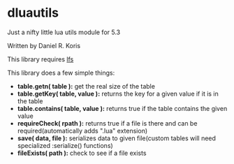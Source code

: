 # dluautils
Just a nifty little lua utils module for 5.3

Written by Daniel R. Koris

This library requires [lfs](https://github.com/keplerproject/luafilesystem)

This library does a few simple things:
* __table.getn( table ):__ get the real size of the table
* __table.getKey( table, value ):__ returns the key for a given value if it is in the table
* __table.contains( table, value ):__ returns true if the table contains the given value
* __requireCheck( rpath ):__ returns true if a file is there and can be required(automatically adds ".lua" extension)
* __save( data, file ):__ serializes data to given file(custom tables will need specialized :serialize() functions)
* __fileExists( path ):__ check to see if a file exists
